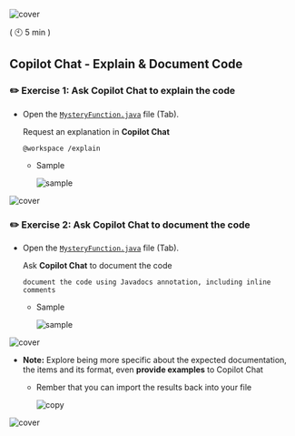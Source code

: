 ![cover](images/copilot-chat-cover-wide.png)

( :clock10: 5 min )

## Copilot Chat - Explain & Document Code

### :pencil2: Exercise 1: Ask **Copilot Chat** to explain the code

- Open the [`MysteryFunction.java`](../sample_code/MysteryFunction.java) file (Tab). 

  Request an explanation in **Copilot Chat**

  ```
  @workspace /explain 
  ```

  - Sample

    ![sample](images/explain.png)

![cover](images/copilot-chat-cover-wide-2.png)

### :pencil2: Exercise 2: Ask **Copilot Chat** to document the code

- Open the [`MysteryFunction.java`](../sample_code/MysteryFunction.java) file (Tab). 

  Ask **Copilot Chat** to document the code

  ```
  document the code using Javadocs annotation, including inline comments
  ```

  - Sample

    ![sample](images/document.png)

![cover](images/copilot-chat-cover-wide-3.png)

- **Note:** Explore being more specific about the expected documentation, the items and its format, even **provide examples** to Copilot Chat

  - Rember that you can import the results back into your file
    
    ![copy](images/vscode-insert-code.png)

![cover](images/copilot-chat-cover-wide-2.png)

